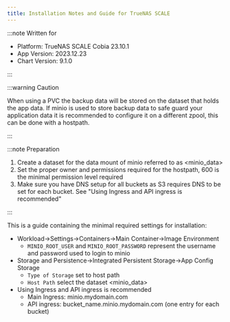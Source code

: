```yaml
---
title: Installation Notes and Guide for TrueNAS SCALE
---
```


:::note Written for

- Platform: TrueNAS SCALE Cobia 23.10.1
- App Version: 2023.12.23
- Chart Version: 9.1.0

:::

:::warning Caution

When using a PVC the backup data will be stored on the dataset that holds the app data. If minio is used to store backup data to safe guard your application data it is recommended to configure it on a different zpool, this can be done with a hostpath.

:::

:::note Preparation

1. Create a dataset for the data mount of minio referred to as <minio_data>
2. Set the proper owner and permissions required for the hostpath, 600 is the minimal permission level required
3. Make sure you have DNS setup for all buckets as S3 requires DNS to be set for each bucket. See "Using Ingress and API ingress is recommended"

:::

This is a guide containing the minimal required settings for installation:

- Workload->Settings->Containers->Main Container->Image Environment
  - `MINIO_ROOT_USER` and `MINIO_ROOT_PASSWORD` represent the username and password used to login to minio
- Storage and Persistence->Integrated Persistent Storage->App Config Storage
  - `Type of Storage` set to host path
  - `Host Path` select the dataset <minio_data>
- Using Ingress and API ingress is recommended
  - Main Ingress: minio.mydomain.com
  - API ingress: bucket_name.minio.mydomain.com (one entry for each bucket)

